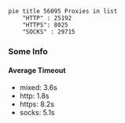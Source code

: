 
```mermaid
pie title 56095 Proxies in list
    "HTTP" : 25192
    "HTTPS": 8025
    "SOCKS" : 29715
```

### Some Info
#### Average Timeout

- mixed: 3.6s
- http: 1.8s
- https: 8.2s
- socks: 5.1s